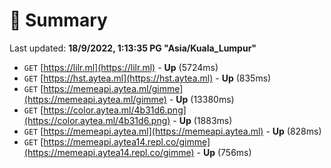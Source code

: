 # 📖 Summary
Last updated: **18/9/2022, 1:13:35 PG "Asia/Kuala_Lumpur"**

- `GET` [https://lilr.ml](https://lilr.ml) - **Up** (5724ms)
- `GET` [https://hst.aytea.ml](https://hst.aytea.ml) - **Up** (835ms)
- `GET` [https://memeapi.aytea.ml/gimme](https://memeapi.aytea.ml/gimme) - **Up** (13380ms)
- `GET` [https://color.aytea.ml/4b31d6.png](https://color.aytea.ml/4b31d6.png) - **Up** (1883ms)
- `GET` [https://memeapi.aytea.ml](https://memeapi.aytea.ml) - **Up** (828ms)
- `GET` [https://memeapi.aytea14.repl.co/gimme](https://memeapi.aytea14.repl.co/gimme) - **Up** (756ms)
